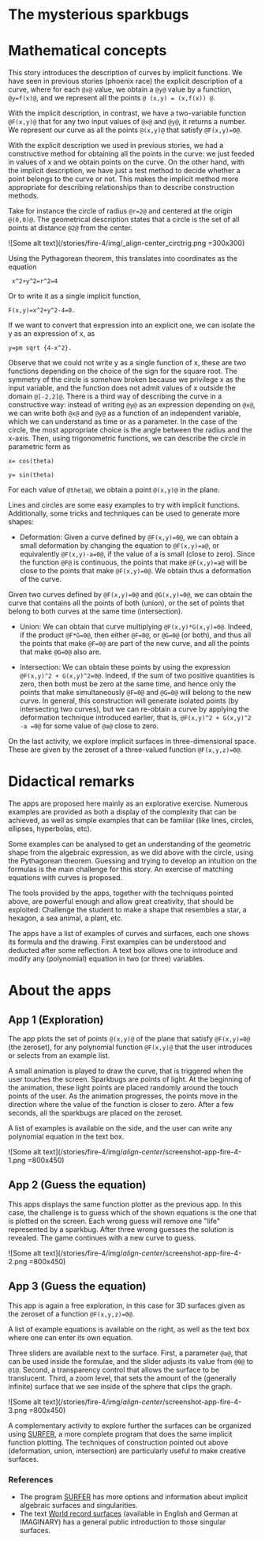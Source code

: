The mysterious sparkbugs
========================

# Mathematical concepts
This story introduces the description of curves by implicit functions. We have seen in previous stories (phoenix race) the explicit description of a curve, where for each `@x@` value, we obtain a `@y@` value by a function, `@y=f(x)@`, and we represent all the points `@ (x,y) = (x,f(x)) @`.

With the implicit description, in contrast, we have a two-variable function `@F(x,y)@` that for any two input values of `@x@` and `@y@`, it returns a number. We represent our curve as all the points `@(x,y)@` that satisfy `@F(x,y)=0@`.

With the explicit description we used in previous stories, we had a constructive method for obtaining all the points in the curve: we just feeded in values of x and we obtain points on the curve. On the other hand, with the implicit description, we have just a test method to decide whether a point belongs to the curve or not. This makes the implicit method more appropriate for describing relationships than to describe construction methods.

Take for instance the circle of radius `@r=2@` and centered at the origin `@(0,0)@`. The geometrical description states that a circle is the set of all points at distance `@2@` from the center.

![Some alt text](/stories/fire-4/img/_align-center_circtrig.png =300x300)

Using the Pythagorean theorem, this translates into coordinates as the equation

```AsciiMath
 x^2+y^2=r^2=4
 ```

Or to write it as a single implicit function,
```AsciiMath
F(x,y)=x^2+y^2-4=0.
```
If we want to convert that expression into an explicit one, we can isolate the y as an expression of x, as
```AsciiMath
y=pm sqrt {4-x^2}.
```
Observe that we could not write y as a single function of x, these are two functions depending on the choice of the sign for the square root. The symmetry of the circle is somehow broken because we privilege x as the input variable, and the function does not admit values of x outside the domain `@[-2,2]@`.
There is a third way of describing the curve in a constructive way: instead of writing `@y@` as an expression depending on `@x@`, we can write both `@x@` and `@y@` as a function of an independent variable, which we can understand as time or as a parameter. In the case of the circle, the most appropriate choice is the angle between the radius and the x-axis. Then, using trigonometric functions, we can describe the circle in parametric form as
```AsciiMath
x= cos(theta)

y= sin(theta)
```

For each value of `@theta@`, we obtain a point `@(x,y)@` in the plane.


Lines and circles are some easy examples to try with implicit functions. Additionally, some tricks and techniques can be used to generate more shapes:

* Deformation: Given a curve defined by `@F(x,y)=0@`, we can obtain a small deformation by changing the equation to `@F(x,y)=a@`, or equivalently `@F(x,y)-a=0@`, if the value of a is small (close to zero). Since the function `@F@` is continuous, the points that make `@F(x,y)=a@` will be close to the points that make `@F(x,y)=0@`. We obtain thus a deformation of the curve.

Given two curves defined by `@F(x,y)=0@` and `@G(x,y)=0@`, we can obtain the curve that contains all the points of both (union), or the set of points that belong to both curves at the same time (intersection).

* Union: We can obtain that curve multiplying `@F(x,y)*G(x,y)=0@`. Indeed, if the product `@F*G=0@`, then either `@F=0@`, or `@G=0@` (or both), and thus all the points that make `@F=0@` are part of the new curve, and all the points that make `@G=0@` also are.

* Intersection: We can obtain these points by using the expression `@F(x,y)^2 + G(x,y)^2=0@`. Indeed, if the sum of two positive quantities is zero, then both must be zero at the same time, and hence only the points that make simultaneously `@F=0@` and `@G=0@` will belong to the new curve. In general, this construction will generate isolated points (by intersecting two curves), but we can re-obtain a curve by applying the deformation technique introduced earlier, that is, `@F(x,y)^2 + G(x,y)^2 -a =0@` for some value of `@a@` close to zero.

On the last activity, we explore implicit surfaces in three-dimensional space. These are given by the zeroset of a three-valued function `@F(x,y,z)=0@`.


# Didactical remarks
The apps are proposed here mainly as an explorative exercise. Numerous examples are provided as both a display of the complexity that can be achieved, as well as simple examples that can be familiar (like lines, circles, ellipses, hyperbolas, etc).

Some examples can be analysed to get an understanding of the geometric shape from the algebraic expression, as we did above with the circle, using the Pythagorean theorem. Guessing and trying to develop an intuition on the formulas is the main challenge for this story. An exercise of matching equations with curves is proposed.

The tools provided by the apps, together with the techniques pointed above, are powerful enough and allow great creativity, that should be exploited: Challenge the student to make a shape that resembles a star, a hexagon, a sea animal, a plant, etc.

The apps have a list of examples of curves and surfaces, each one shows its formula and the drawing. First examples can be understood and deducted after some reflection. A text box allows one to introduce and modify any (polynomial) equation in two (or three) variables.


# About the apps

## App 1 (Exploration)
The app plots the set of points `@(x,y)@` of the plane that satisfy `@F(x,y)=0@` (the zeroset), for any polynomial function `@F(x,y)@` that the user introduces or selects from an example list.

A small animation is played to draw the curve, that is triggered when the user touches the screen. Sparkbugs are points of light. At the beginning of the animation, these light points are placed randomly around the touch points of the user. As the animation progresses, the points move in the direction where the value of the function is closer to zero. After a few seconds, all the sparkbugs are placed on the zeroset.

A list of examples is available on the side, and the user can write any polynomial equation in the text box.

![Some alt text](/stories/fire-4/img/_align-center_/screenshot-app-fire-4-1.png =800x450)

## App 2 (Guess the equation)
This apps displays the same function plotter as the previous app. In this case, the challenge is to guess which of the shown equations is the one that is plotted on the screen. Each wrong guess will remove one "life" represented by a sparkbug. After three wrong guesses the solution is revealed. The game continues with a new curve to guess.

![Some alt text](/stories/fire-4/img/_align-center_/screenshot-app-fire-4-2.png =800x450)

## App 3 (Guess the equation)
This app is again a free exploration, in this case for 3D surfaces given as the zeroset of a function `@F(x,y,z)=0@`.

A list of example equations is available on the right, as well as the text box where one can enter its own equation.

Three sliders are available next to the surface. First, a parameter `@a@`, that can be used inside the formulae, and the slider adjusts its value from `@0@` to `@1@`. Second, a transparency control that allows the surface to be translucent. Third, a zoom level, that sets the amount of the (generally infinite) surface that we see inside of the sphere that clips the graph.

![Some alt text](/stories/fire-4/img/_align-center_/screenshot-app-fire-4-3.png =800x450)

A complementary activity to explore further the surfaces can be organized using [SURFER](https://imaginary.org/program/surfer), a more complete program that does the same implicit function plotting. The techniques of construction pointed out above (deformation, union, intersection) are particularly useful to make creative surfaces.


### References
* The program [SURFER](https://imaginary.org/program/surfer) has more options and information about implicit algebraic surfaces and singularities.
* The text [World record surfaces](https://imaginary.org/background-material/world-record-surfaces) (available in English and German at IMAGINARY) has a general public introduction to those singular surfaces.
